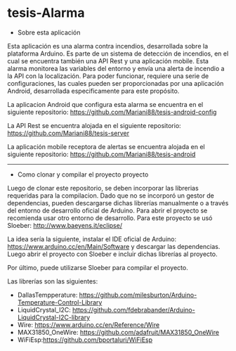 # tesis-Alarma

- Sobre esta aplicación

Esta aplicación es una alarma contra incendios, desarrollada sobre la plataforma Arduino. Es parte de un sistema de detección de incendios, en el cual se encuentra también una API Rest y una aplicación mobile.
Esta alarma monitorea las variables del entorno y envía una alerta de incendio a la API con la localización.
Para poder funcionar, requiere una serie de configuraciones, las cuales pueden ser proporcionadas por una aplicación Android, desarrollada especificamente para este propósito.


La aplicacion Android que configura esta alarma se encuentra en el siguiente repositorio: https://github.com/Mariani88/tesis-android-config

La API Rest se encuentra alojada en el siguiente repositorio: https://github.com/Mariani88/tesis-server

La aplicación mobile receptora de alertas se encuentra alojada en el siguiente repositorio: https://github.com/Mariani88/tesis-android

------------------------------------------------------------------------------------------------------------------------------

- Como clonar y compilar el proyecto proyecto

Luego de clonar este repositorio, se deben incorporar las librerias requeridas para la compilacion. Dado que no se incorporó un gestor de dependencias, pueden descargarse dichas librerías manualmente o a través del entorno de desarrollo oficial de Arduino. 
Para abrir el proyecto se recomienda usar otro entorno de desarrollo. Para este proyecto se usó Sloeber: http://www.baeyens.it/eclipse/

La idea sería la siguiente, instalar el IDE oficial de Arduino: https://www.arduino.cc/en/Main/Software y descargar las dependencias. Luego abrir el proyecto con Sloeber e incluir dichas librerías al proyecto.

Por último, puede utilizarse Sloeber para compilar el proyecto.

Las librerías son las siguientes:

+ DallasTempperature: https://github.com/milesburton/Arduino-Temperature-Control-Library
+ LiquidCrystal_I2C: https://github.com/fdebrabander/Arduino-LiquidCrystal-I2C-library
+ Wire: https://www.arduino.cc/en/Reference/Wire
+ MAX31850_OneWire: https://github.com/adafruit/MAX31850_OneWire
+ WiFiEsp:https://github.com/bportaluri/WiFiEsp




